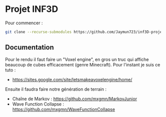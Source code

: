 # Projet INF3D

Pour commencer :
```sh
git clone --recurse-submodules https://github.com/Jaymun723/inf3D-project.git
```

## Documentation

Pour le rendu il faut faire un "Voxel engine", en gros un truc qui affiche beaucoup de cubes efficacement (genre Minecraft).
Pour l'instant je suis ce tuto :
- https://sites.google.com/site/letsmakeavoxelengine/home/

Ensuite il faudra faire notre génération de terrain :
- Chaîne de Markov : https://github.com/mxgmn/MarkovJunior
- Wave Function Collapse : https://github.com/mxgmn/WaveFunctionCollapse